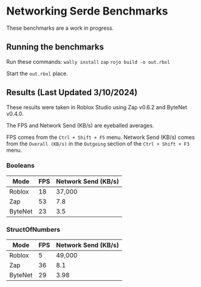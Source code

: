 # Networking Serde Benchmarks

These benchmarks are a work in progress.

## Running the benchmarks
Run these commands:
`wally install`
`zap`
`rojo build -o out.rbxl`

Start the `out.rbxl` place.

## Results (Last Updated 3/10/2024)
These results were taken in Roblox Studio using Zap v0.6.2 and ByteNet v0.4.0.

The FPS and Network Send (KB/s) are eyeballed averages.

FPS comes from the `Ctrl + Shift + F5` menu.
Network Send (KB/s) comes from the `Overall (KB/s)` in the `Outgoing` section of the `Ctrl + Shift + F3` menu.

### Booleans
| Mode | FPS | Network Send (KB/s) |
|--|--|--|
| Roblox  | 18 | 37,000 |
| Zap | 53 | 7.8 |
| ByteNet | 23 | 3.5 |


### StructOfNumbers
| Mode | FPS | Network Send (KB/s) |
|--|--|--|
| Roblox  | 5 | 49,000 |
| Zap | 36 | 8.1 |
| ByteNet | 29 | 3.98 |
